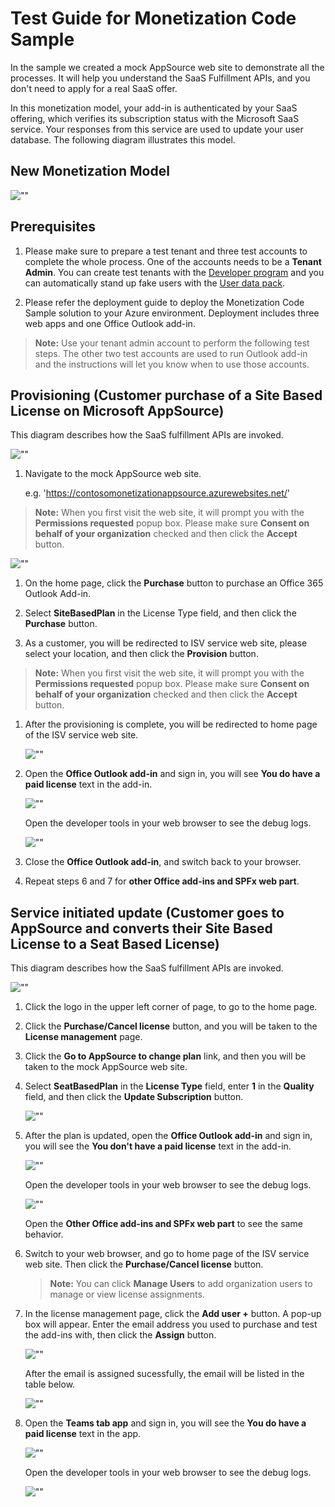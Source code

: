 # Test Guide for Monetization Code Sample

In the sample we created a mock AppSource web site to demonstrate all the processes.  It will help you understand the SaaS Fulfillment APIs, and you don't need to apply for a real SaaS offer.

In this monetization model, your add-in is authenticated by your SaaS offering, which verifies its subscription status with the Microsoft SaaS service. Your responses from this service are used to update your user database. The following diagram illustrates this model.

## New Monetization Model

![""](images/new-monetization-model-diagram.png)

## Prerequisites

1. Please make sure to prepare a test tenant and three test accounts to complete the whole process. One of the accounts needs to be a **Tenant Admin**. You can create test tenants with the [Developer program](https://developer.microsoft.com/en-us/microsoft-365/dev-program) and you can automatically stand up fake users with the [User data pack](https://docs.microsoft.com/en-us/office/developer-program/install-sample-packs).

2. Please refer the deployment guide to deploy the Monetization Code Sample solution to your Azure environment. Deployment includes three web apps and one Office Outlook add-in.

> **Note:** Use your tenant admin account to perform the following test steps.  The other two test accounts are used to run Outlook add-in and the instructions will let you know when to use those accounts.

## Provisioning (Customer purchase of a Site Based License on Microsoft AppSource)

This diagram describes how the SaaS fulfillment APIs are invoked.

![""](images/saas-post-provisioning-api-v2-calls.png)

1. Navigate to the mock AppSource web site.

   e.g. 'https://contosomonetizationappsource.azurewebsites.net/'

> **Note:** When you first visit the web site, it will prompt you with the **Permissions requested** popup box.  Please make sure **Consent on behalf of your organization** checked and then click the **Accept** button.

![""](images/permission_request.png)

1. On the home page, click the **Purchase** button to purchase an Office 365 Outlook Add-in.

1. Select **SiteBasedPlan** in the License Type field, and then click the **Purchase** button.

1. As a customer, you will be redirected to ISV service web site, please select your location, and then click the **Provision** button.

> **Note:** When you first visit the web site, it will prompt you with the **Permissions requested** popup box.  Please make sure **Consent on behalf of your organization** checked and then click the **Accept** button.

1. After the provisioning is complete, you will be redirected to home page of the ISV service web site.

   ![""](images/isv_home.png)

1. Open the **Office Outlook add-in** and sign in, you will see **You do have a paid license** text in the add-in.

   ![""](images/outlook_addin.png)

   Open the developer tools in your web browser to see the debug logs.

   ![""](images/console_debug_log.png)

1. Close the **Office Outlook add-in**, and switch back to your browser.
1. Repeat steps 6 and 7 for  **other Office add-ins and SPFx web part**.

## Service initiated update (Customer goes to AppSource and converts their Site Based License to a Seat Based License)

This diagram describes how the SaaS fulfillment APIs are invoked.

![""](images/saas-update-api-v2-calls-from-marketplace-a.png)

1. Click the logo in the upper left corner of page, to go to the home page.

1. Click the **Purchase/Cancel license** button, and you will be taken to the **License management** page.

1. Click the **Go to AppSource to change plan** link, and then you will be taken to the mock AppSource web site.

1. Select **SeatBasedPlan** in the **License Type** field, enter **1** in the **Quality** field, and then click the **Update Subscription** button.

   ![""](images/change_plan.png)

1. After the plan is updated, open the **Office Outlook add-in** and sign in, you will see the **You don't have a paid license** text in the add-in.

   ![""](images/outlook_addin_nopaid.png)

   Open the developer tools in your web browser to see the debug logs.

   ![""](images/console_debug_log_no_license_1.png)

   Open the **Other Office add-ins and SPFx web part** to see the same behavior.

1. Switch to your web browser, and go to home page of the ISV service web site.  Then click the **Purchase/Cancel license** button.

   >**Note:** You can click **Manage Users** to add organization users to manage or view license assignments.

1. In the license management page, click the **Add user +** button.  A pop-up box will appear.  Enter the email address you used to purchase and test the add-ins with, then click the **Assign** button.

   ![""](images/add_user.png)

   After the email is assigned sucessfully, the email will be listed in the table below.

   ![""](images/add_user_2.png)

1. Open the **Teams tab app** and sign in, you will see the **You do have a paid license** text in the app.

   ![""](images/TeamsTabApp.png)

   Open the developer tools in your web browser to see the debug logs.

   ![""](images/TeamsTabApp_console.png)

